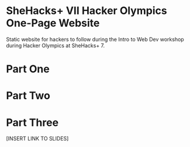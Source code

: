 # SheHacks+ VII Hacker Olympics One-Page Website
Static website for hackers to follow during the Intro to Web Dev workshop during Hacker Olympics at SheHacks+ 7.

# Part One

# Part Two

# Part Three
[INSERT LINK TO SLIDES]
